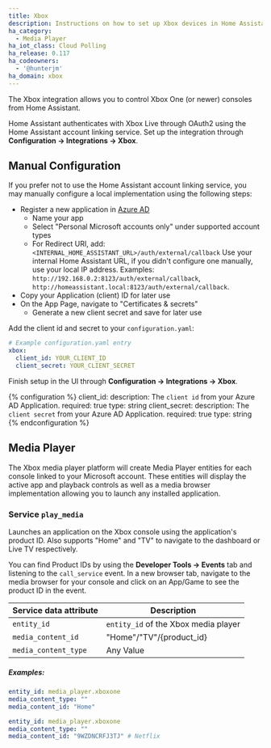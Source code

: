 ```yaml
---
title: Xbox
description: Instructions on how to set up Xbox devices in Home Assistant.
ha_category:
  - Media Player
ha_iot_class: Cloud Polling
ha_release: 0.117
ha_codeowners:
  - '@hunterjm'
ha_domain: xbox
---
```


The Xbox integration allows you to control Xbox One (or newer) consoles from Home Assistant.

Home Assistant authenticates with Xbox Live through OAuth2 using the Home Assistant account linking service. Set up the integration through **Configuration -> Integrations -> Xbox**.

## Manual Configuration

If you prefer not to use the Home Assistant account linking service, you may manually configure a local implementation using the following steps:

- Register a new application in [Azure AD](https://portal.azure.com/#blade/Microsoft_AAD_RegisteredApps/ApplicationsListBlade)
  - Name your app
  - Select "Personal Microsoft accounts only" under supported account types
  - For Redirect URI, add: `<INTERNAL_HOME_ASSISTANT_URL>/auth/external/callback`
  Use your internal Home Assistant URL, if you didn't configure one manually, use your local IP address. Examples: `http://192.168.0.2:8123/auth/external/callback`, `http://homeassistant.local:8123/auth/external/callback`.
- Copy your Application (client) ID for later use
- On the App Page, navigate to "Certificates & secrets"
  - Generate a new client secret and save for later use

Add the client id and secret to your `configuration.yaml`:

```yaml
# Example configuration.yaml entry
xbox:
  client_id: YOUR_CLIENT_ID
  client_secret: YOUR_CLIENT_SECRET
```

Finish setup in the UI through **Configuration -> Integrations -> Xbox**.

{% configuration %}
client_id:
  description: The `client id` from your Azure AD Application.
  required: true
  type: string
client_secret:
  description: The `client secret` from your Azure AD Application.
  required: true
  type: string
{% endconfiguration %}

## Media Player

The Xbox media player platform will create Media Player entities for each console linked to your Microsoft account. These entities will display the active app and playback controls as well as a media browser implementation allowing you to launch any installed application.

### Service `play_media`

Launches an application on the Xbox console using the application's product ID. Also supports "Home" and "TV" to navigate to the dashboard or Live TV respectively.

You can find Product IDs by using the **Developer Tools -> Events** tab and listening to the `call_service` event. In a new browser tab, navigate to the media browser for your console and click on an App/Game to see the product ID in the event.

| Service data attribute | Description                           |
| ---------------------- | --------------------------------------|
| `entity_id`            | `entity_id` of the Xbox media player  |
| `media_content_id`   | "Home"/"TV"/{product_id}                |
| `media_content_type` | Any Value                               |

##### Examples:

```yaml
entity_id: media_player.xboxone
media_content_type: ""
media_content_id: "Home"
```

```yaml
entity_id: media_player.xboxone
media_content_type: ""
media_content_id: "9WZDNCRFJ3TJ" # Netflix
```
